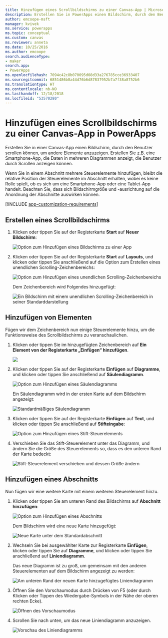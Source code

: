 ```yaml
---
title: Hinzufügen eines Scrollbildschirms zu einer Canvas-App | Microsoft-Dokumentation
description: Erstellen Sie in PowerApps einen Bildschirm, durch den Benutzer scrollen können, um mehr Inhaltstypen anzuzeigen als auf einem Bildschirm in einer Canvas-App angezeigt werden können.
author: emcoope-msft
manager: kvivek
ms.service: powerapps
ms.topic: conceptual
ms.custom: canvas
ms.reviewer: anneta
ms.date: 10/25/2016
ms.author: emcoope
search.audienceType:
- maker
search.app:
- PowerApps
ms.openlocfilehash: 7094c42c8b070095d08d33a276785cce36933407
ms.sourcegitcommit: 6851486b8a44d76b6d87837952b7a7f38a8752b6
ms.translationtype: HT
ms.contentlocale: nb-NO
ms.lasthandoff: 12/18/2018
ms.locfileid: "53570280"
---
```

# <a name="add-a-scrolling-screen-to-a-canvas-app-in-powerapps"></a>Hinzufügen eines Scrollbildschirms zu einer Canvas-App in PowerApps

Erstellen Sie in einer Canvas-App einen Bildschirm, durch den Benutzer scrollen können, um andere Elemente anzuzeigen. Erstellen Sie z.B. eine Smartphone-App, die Daten in mehreren Diagrammen anzeigt, die Benutzer durch Scrollen anzeigen können.

Wenn Sie in einem Abschnitt mehrere Steuerelemente hinzufügen, bleibt die relative Position der Steuerelemente im Abschnitt erhalten, wobei es keine Rolle spielt, ob es sich um eine Smartphone-App oder eine Tablet-App handelt. Beachten Sie, dass sich Bildschirmgröße und -ausrichtung auf die Anordnung der Abschnitte auswirken können.  

[!INCLUDE [app-customization-requirements](../../includes/app-customization-requirements.md)]

## <a name="create-a-scrolling-screen"></a>Erstellen eines Scrollbildschirms

1. Klicken oder tippen Sie auf der Registerkarte **Start** auf **Neuer Bildschirm**:

    ![Option zum Hinzufügen eines Bildschirms zu einer App][1]

2. Klicken oder tippen Sie auf der Registerkarte **Start** auf **Layouts**, und klicken oder tippen Sie anschließend auf die Option zum Erstellen eines unendlichen Scrolling-Zeichenbereichs:  
   
    ![Option zum Hinzufügen eines unendlichen Scrolling-Zeichenbereichs][2]
   
    Dem Zeichenbereich wird Folgendes hinzugefügt:  
   
    ![Ein Bildschirm mit einem unendlichen Scrolling-Zeichenbereich in seiner Standarddarstellung][3]

## <a name="add-elements"></a>Hinzufügen von Elementen
Fügen wir dem Zeichenbereich nun einige Steuerelemente hinzu, um die Funktionsweise des Scrollbildschirms zu veranschaulichen.

1. Klicken oder tippen Sie im hinzugefügten Zeichenbereich auf **Ein Element von der Registerkarte „Einfügen“ hinzufügen**.
   
    ![][4]
2. Klicken oder tippen Sie auf der Registerkarte **Einfügen** auf **Diagramme**, und klicken oder tippen Sie anschließend auf **Säulendiagramm**.
   
    ![Option zum Hinzufügen eines Säulendiagramms][5]
   
    Ein Säulendiagramm wird in der ersten Karte auf dem Bildschirm angezeigt:  
   
    ![Standardmäßiges Säulendiagramm][7]
3. Klicken oder tippen Sie auf der Registerkarte **Einfügen** auf **Text**, und klicken oder tippen Sie anschließend auf **Stifteingabe**:  
   
    ![Option zum Hinzufügen eines Stift-Steuerelements][8]
4. Verschieben Sie das Stift-Steuerelement unter das Diagramm, und ändern Sie die Größe des Steuerelements so, dass es den unteren Rand der Karte bedeckt:  
   
    ![Stift-Steuerelement verschieben und dessen Größe ändern][9]

## <a name="add-a-section"></a>Hinzufügen eines Abschnitts
Nun fügen wir eine weitere Karte mit einem weiteren Steuerelement hinzu.

1. Klicken oder tippen Sie am unteren Rand des Bildschirms auf **Abschnitt hinzufügen**:  
   
    ![Option zum Hinzufügen eines Abschnitts][10]
   
    Dem Bildschirm wird eine neue Karte hinzugefügt:  
   
    ![Neue Karte unter dem Standardabschnitt][11]
2. Wechseln Sie bei ausgewählter Karte zur Registerkarte **Einfügen**, klicken oder tippen Sie auf **Diagramme**, und klicken oder tippen Sie anschließend auf **Liniendiagramm**.
   
    Das neue Diagramm ist zu groß, um gemeinsam mit den anderen Steuerelementen auf dem Bildschirm angezeigt zu werden:  
   
    ![Am unteren Rand der neuen Karte hinzugefügtes Liniendiagramm][12]
3. Öffnen Sie den Vorschaumodus durch Drücken von F5 (oder durch Klicken oder Tippen des Wiedergabe-Symbols in der Nähe der oberen rechten Ecke).
   
    ![Öffnen des Vorschaumodus](./media/add-scrolling-screen/open-preview.png)
4. Scrollen Sie nach unten, um das neue Liniendiagramm anzuzeigen.  
   
    ![Vorschau des Liniendiagramms][13]

[1]: ./media/add-scrolling-screen/add-screen.png
[2]: ./media/add-scrolling-screen/add-canvas.png
[3]: ./media/add-scrolling-screen/default-canvas.png
[4]: ./media/add-scrolling-screen/insert-visual.png
[5]: ./media/add-scrolling-screen/add-chart.png
[7]: ./media/add-scrolling-screen/default-chart.png
[8]: ./media/add-scrolling-screen/add-pen.png
[9]: ./media/add-scrolling-screen/move-resize-pen.png
[10]: ./media/add-scrolling-screen/add-section.png
[11]: ./media/add-scrolling-screen/new-card.png
[12]: ./media/add-scrolling-screen/add-line-chart.png
[13]: ./media/add-scrolling-screen/line-chart-preview.png
